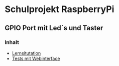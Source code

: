 # Schulprojekt RaspberryPi
## GPIO Port mit Led´s und Taster

### Inhalt
* [Lernsitutation](https://github.com/baerenbande1337/raspi_school/tree/master/python)
* [Tests mit Webinterface](https://github.com/baerenbande1337/raspi_school/tree/master/html)

